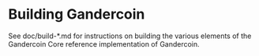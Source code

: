 Building Gandercoin
================

See doc/build-*.md for instructions on building the various
elements of the Gandercoin Core reference implementation of Gandercoin.
